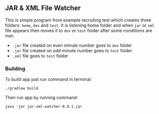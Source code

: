 ## JAR & XML File Watcher

This is simple program from example recruiting test which creates three folders: `home`, `dev` and `test`. It is listening home folder and when `jar` or `xml` file appears then moves it to `dev` or `test` folder after some conditions are met:
- `.jar` file created on even minute number goes to `dev` folder
- `.jar` file created on odd minute number goes to `test` folder
- `.xml` file goes to `test` folder

### Building
To build app just run command in terminal:
```
./gradlew build
```
Then run app by running command:
```
java -jar jar-xml-watcher-0.0.1.jar
```